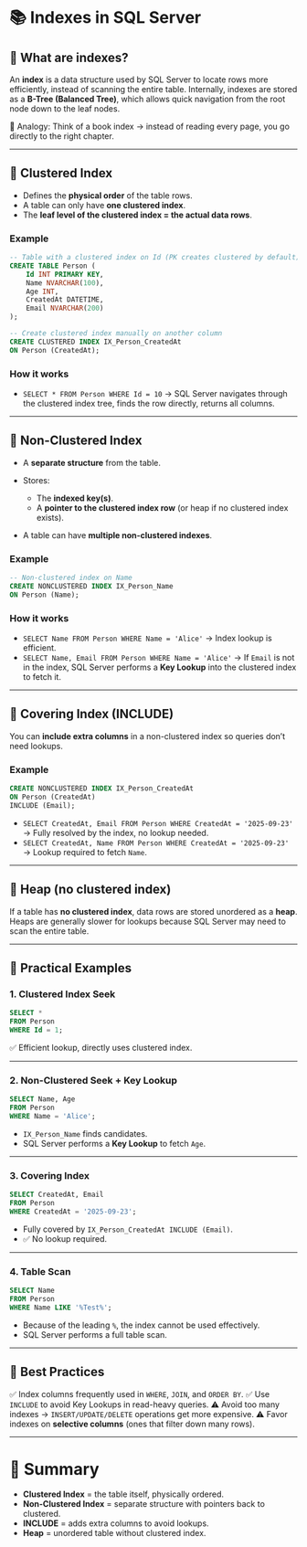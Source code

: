 # 📚 Indexes in SQL Server

## 🔹 What are indexes?

An **index** is a data structure used by SQL Server to locate rows more efficiently, instead of scanning the entire table.
Internally, indexes are stored as a **B-Tree (Balanced Tree)**, which allows quick navigation from the root node down to the leaf nodes.

📖 Analogy: Think of a book index → instead of reading every page, you go directly to the right chapter.

---

## 🔹 Clustered Index

* Defines the **physical order** of the table rows.
* A table can only have **one clustered index**.
* The **leaf level of the clustered index = the actual data rows**.

### Example

```sql
-- Table with a clustered index on Id (PK creates clustered by default)
CREATE TABLE Person (
    Id INT PRIMARY KEY,
    Name NVARCHAR(100),
    Age INT,
    CreatedAt DATETIME,
    Email NVARCHAR(200)
);

-- Create clustered index manually on another column
CREATE CLUSTERED INDEX IX_Person_CreatedAt
ON Person (CreatedAt);
```

### How it works

* `SELECT * FROM Person WHERE Id = 10`
  → SQL Server navigates through the clustered index tree, finds the row directly, returns all columns.

---

## 🔹 Non-Clustered Index

* A **separate structure** from the table.
* Stores:

  * The **indexed key(s)**.
  * A **pointer to the clustered index row** (or heap if no clustered index exists).
* A table can have **multiple non-clustered indexes**.

### Example

```sql
-- Non-clustered index on Name
CREATE NONCLUSTERED INDEX IX_Person_Name
ON Person (Name);
```

### How it works

* `SELECT Name FROM Person WHERE Name = 'Alice'`
  → Index lookup is efficient.
* `SELECT Name, Email FROM Person WHERE Name = 'Alice'`
  → If `Email` is not in the index, SQL Server performs a **Key Lookup** into the clustered index to fetch it.

---

## 🔹 Covering Index (INCLUDE)

You can **include extra columns** in a non-clustered index so queries don’t need lookups.

### Example

```sql
CREATE NONCLUSTERED INDEX IX_Person_CreatedAt
ON Person (CreatedAt)
INCLUDE (Email);
```

* `SELECT CreatedAt, Email FROM Person WHERE CreatedAt = '2025-09-23'`
  → Fully resolved by the index, no lookup needed.
* `SELECT CreatedAt, Name FROM Person WHERE CreatedAt = '2025-09-23'`
  → Lookup required to fetch `Name`.

---

## 🔹 Heap (no clustered index)

If a table has **no clustered index**, data rows are stored unordered as a **heap**.
Heaps are generally slower for lookups because SQL Server may need to scan the entire table.

---

## 🔹 Practical Examples

### 1. Clustered Index Seek

```sql
SELECT * 
FROM Person 
WHERE Id = 1;
```

✅ Efficient lookup, directly uses clustered index.

---

### 2. Non-Clustered Seek + Key Lookup

```sql
SELECT Name, Age 
FROM Person 
WHERE Name = 'Alice';
```

* `IX_Person_Name` finds candidates.
* SQL Server performs a **Key Lookup** to fetch `Age`.

---

### 3. Covering Index

```sql
SELECT CreatedAt, Email
FROM Person
WHERE CreatedAt = '2025-09-23';
```

* Fully covered by `IX_Person_CreatedAt INCLUDE (Email)`.
* ✅ No lookup required.

---

### 4. Table Scan

```sql
SELECT Name
FROM Person
WHERE Name LIKE '%Test%';
```

* Because of the leading `%`, the index cannot be used effectively.
* SQL Server performs a full table scan.

---

## 🔹 Best Practices

✅ Index columns frequently used in `WHERE`, `JOIN`, and `ORDER BY`.
✅ Use `INCLUDE` to avoid Key Lookups in read-heavy queries.
⚠️ Avoid too many indexes → `INSERT/UPDATE/DELETE` operations get more expensive.
⚠️ Favor indexes on **selective columns** (ones that filter down many rows).

---

# 🚀 Summary

* **Clustered Index** = the table itself, physically ordered.
* **Non-Clustered Index** = separate structure with pointers back to clustered.
* **INCLUDE** = adds extra columns to avoid lookups.
* **Heap** = unordered table without clustered index.